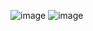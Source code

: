 ![image](https://github.com/Rahul-chaurasiya/Leetcode-Practice-Problem/assets/77222540/c172e851-1d7d-4740-9508-b2a25253c3dc)
![image](https://github.com/Rahul-chaurasiya/Leetcode-Practice-Problem/assets/77222540/63ea0e2e-e27e-4e79-a9ae-5424c96e85e5)

